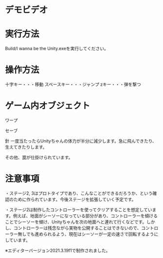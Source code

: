 # デモビデオ

# 実行方法
Build/I wanna be the Unity.exeを実行してください。

# 操作方法
十字キー・・・移動
スペースキー・・・ジャンプ
zキー・・・弾を撃つ

# ゲーム内オブジェクト
ワープ


セーブ


針
一度当たったらUnityちゃんの体力が半分に減少します。急に飛んできたり、生えてきたりします。


その他、罠が仕掛けられています。

# 注意事項
・ステージ2, 3はプロトタイプであり、こんなことができるだろうか、という確認のために作られています。今後ステージを拡張していく予定です。

・ステージ2は制作したコントローラーを使ってクリアすることを想定しています。例えば、地面がシーソーになっている部分があり、コントローラーを傾けることでシーソーを傾け、Unityちゃんを次の地面へと連れて行くなどです。しかし、コントローラーは残念ながら実物を公開することはできないので、コントローラー無しでも進められるよう、現在はシーソーが一定の速さで回転するようにしています。

※エディターバージョン2021.3.19f1で制作されました。
